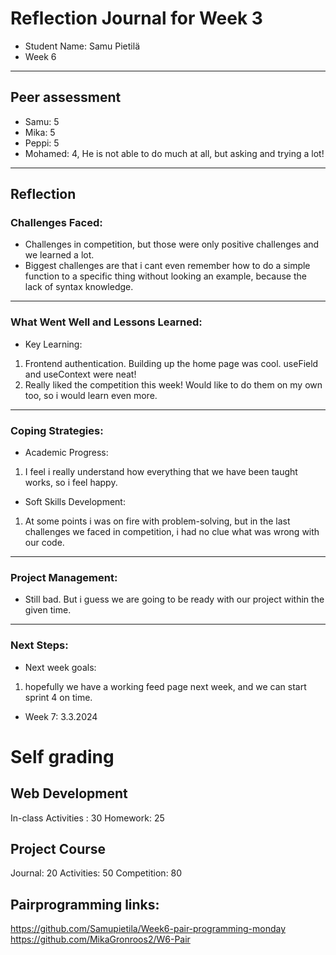 # Reflection Journal for Week 3

- Student Name: Samu Pietilä
- Week 6

---

## Peer assessment

- Samu: 5
- Mika: 5
- Peppi: 5
- Mohamed: 4, He is not able to do much at all, but asking and trying a lot!

---

## Reflection

### Challenges Faced:

- Challenges in competition, but those were only positive challenges and we learned a lot.
- Biggest challenges are that i cant even remember how to do a simple function to a specific thing without looking an example, because the lack of syntax knowledge.

---

### What Went Well and Lessons Learned:

- Key Learning:

1. Frontend authentication. Building up the home page was cool. useField and useContext were neat!
2. Really liked the competition this week! Would like to do them on my own too, so i would learn even more.

---

### Coping Strategies:

- Academic Progress:

1. I feel i really understand how everything that we have been taught works, so i feel happy.

- Soft Skills Development:

1. At some points i was on fire with problem-solving, but in the last challenges we faced in competition, i had no clue what was wrong with our code.

---

### Project Management:

- Still bad. But i guess we are going to be ready with our project within the given time.

---

### Next Steps:

- Next week goals:

1. hopefully we have a working feed page next week, and we can start sprint 4 on time.

- Week 7: 3.3.2024

# Self grading

## Web Development

In-class Activities : 30
Homework: 25

## Project Course

Journal: 20
Activities: 50
Competition: 80

## Pairprogramming links:

https://github.com/Samupietila/Week6-pair-programming-monday
https://github.com/MikaGronroos2/W6-Pair

